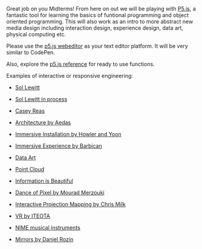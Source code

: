 Great job on you Midterms!  From here on out we will be playing with [P5.js](https://editor.p5js.org/), a fantastic tool for learning the basics of funtional programming and object oriented programming.  This will also work as an intro to more abstract new media design including interaction design, experience design, data art, physical computing etc.

Please use the [p5.js webeditor](https://editor.p5js.org/) as your text editor platform.  It will be very similar to CodePen.

Also, explore the [p5.js reference](https://p5js.org/reference/) for ready to use functions.

Examples of interactive or responsive engineering:

* [Sol Lewitt](https://pagethink.com/v/blog-detail/Thoughts-on-Sol-LeWitt-The-Visionary-and-the-Makers/a8/)

* [Sol Lewitt in process](https://www.improvisedlife.com/2015/11/30/sol-lewitts-wall-drawing-797/)

* [Casey Reas](https://vimeo.com/22955812)

* [Architecture by Aedas](https://youtu.be/RU7kXOR94qg)

* [Immersive Installation by Howler and Yoon](http://www.howeleryoon.com/projects/white-noise-white-light)

* [Immersive Experience by Barbican](https://youtu.be/EkvazIZx-F0)

* [Data Art](https://flowingdata.com/tag/new-york-times/)

* [Point Cloud](https://www.nytimes.com/interactive/2018/09/15/world/asia/super-typhoon-mangkhut-ompong-storm.html)

* [Information is Beautiful]()

* [Dance of Pixel by Mourad Merzouki](https://youtu.be/pMuvrDwhp4w)

* [Interactive Projection Mapping by Chris Milk](https://youtu.be/ehjklqL6g84)

* [VR by ITEOTA](https://vimeo.com/140057053)

* [NIME musical instruments](https://youtu.be/JnLylwvWIpE)

* [Mirrors by Daniel Rozin](https://www.youtube.com/watch?v=OYS-hp9VGAg)
